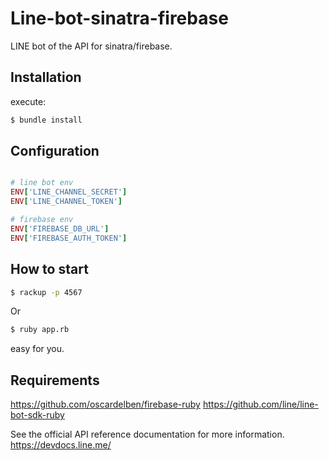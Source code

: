 # Line-bot-sinatra-firebase 

LINE bot of the API for sinatra/firebase.


## Installation ##

execute:

```sh
$ bundle install
```

## Configuration ##

```ruby

# line bot env
ENV['LINE_CHANNEL_SECRET']
ENV['LINE_CHANNEL_TOKEN']

# firebase env
ENV['FIREBASE_DB_URL']
ENV['FIREBASE_AUTH_TOKEN']

```

## How to start ##

```sh
$ rackup -p 4567
```

Or 

```sh
$ ruby app.rb
```

easy for you.

## Requirements

https://github.com/oscardelben/firebase-ruby
https://github.com/line/line-bot-sdk-ruby

See the official API reference documentation for more information.
https://devdocs.line.me/



